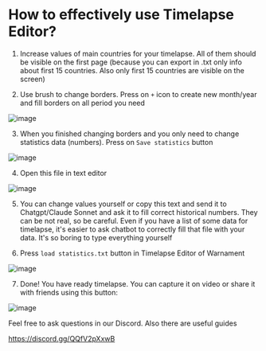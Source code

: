 # How to effectively use Timelapse Editor?

1. Increase values of main countries for your timelapse. All of them should be visible on the first page (because you can export in .txt only info about first 15 countries. Also only first 15 countries are visible on the screen)

2. Use brush to change borders. Press on `+` icon to create new month/year and fill borders on all period you need

![image](https://github.com/user-attachments/assets/15a4467e-0254-4963-b1f1-e9cf32df80a3)

3. When you finished changing borders and you only need to change statistics data (numbers). Press on `Save statistics` button

![image](https://github.com/user-attachments/assets/3608aa6f-82e8-42f0-af00-4e6449926124)

4. Open this file in text editor

![image](https://github.com/user-attachments/assets/24791490-92eb-4f17-a4d6-ec17fcbc5cd2)

5. You can change values yourself or copy this text and send it to Chatgpt/Claude Sonnet and ask it to fill correct historical numbers.
They can be not real, so be careful. Even if you have a list of some data for timelapse, it's easier to ask chatbot to correctly fill that file with your data. It's so boring to type everything yourself

6. Press `load statistics.txt` button in Timelapse Editor of Warnament

![image](https://github.com/user-attachments/assets/7f83fe53-6cb2-4a39-80b6-769832ef0586)

7. Done! You have ready timelapse. You can capture it on video or share it with friends using this button:

![image](https://github.com/user-attachments/assets/e901d0f8-b1b7-414a-9d58-fdb869d08bae)


Feel free to ask questions in our Discord. Also there are useful guides

https://discord.gg/QQfV2pXxwB

